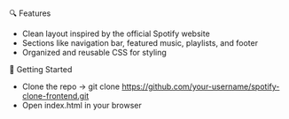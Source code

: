 🔍 Features
- Clean layout inspired by the official Spotify website
- Sections like navigation bar, featured music, playlists, and footer
- Organized and reusable CSS for styling

🚀 Getting Started
- Clone the repo ->
git clone https://github.com/your-username/spotify-clone-frontend.git
- Open index.html in your browser
